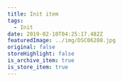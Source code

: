 ```yaml
---
title: Init item
tags:
  - Init
date: 2019-02-10T04:25:17.482Z
featuredImage: ../img/DSC06288.jpg
original: false
storeHighlight: false
is_archive_item: true
is_store_item: true
---
```


